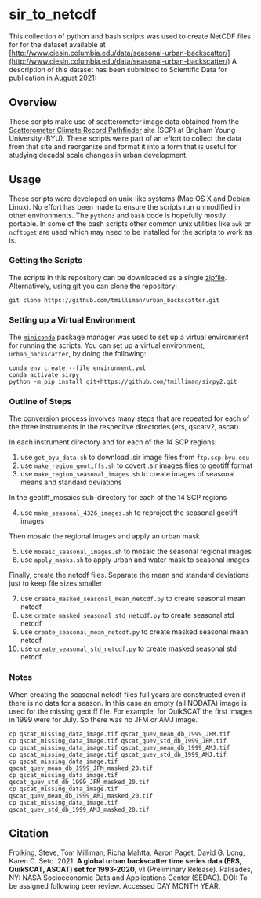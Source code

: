 # sir_to_netcdf

This collection of python and bash scripts was used to create NetCDF
files for for the dataset available at
[http://www.ciesin.columbia.edu/data/seasonal-urban-backscatter/](http://www.ciesin.columbia.edu/data/seasonal-urban-backscatter/)
A description of this dataset has been submitted to Scientific Data
for publication in August 2021:

## Overview

These scripts make use of scatterometer image data obtained from the
[Scatterometer Climate Record Pathfinder](https://www.scp.byu.edu/)
site (SCP) at Brigham Young University (BYU). These scripts were part
of an effort to collect the data from that site and reorganize and
format it into a form that is useful for studying decadal scale
changes in urban development.

## Usage

These scripts were developed on unix-like systems (Mac OS X and Debian
Linux).  No effort has been made to ensure the scripts run unmodified
in other environments.  The `python3` and `bash` code is hopefully
mostly portable.  In some of the bash scripts other common unix utilities
like `awk` or `ncftpget` are used which may need to be installed for
the scripts to work as is.

### Getting the Scripts

The scripts in this repository can be downloaded as a single
[zipfile](https://github.com/tmilliman/urban_backscatter/archive/refs/heads/main.zip).
Alternatively, using git you can clone the repository:

    git clone https://github.com/tmilliman/urban_backscatter.git

### Setting up a Virtual Environment

The [`miniconda`](https://docs.conda.io/en/latest/miniconda.html)
package manager was used to set up a virtual environment for running
the scripts.  You can set up a virtual environment, `urban_backscatter`,
by doing the following:

    conda env create --file environment.yml
    conda activate sirpy
    python -m pip install git+https://github.com/tmilliman/sirpy2.git

### Outline of Steps

The conversion process involves many steps that are repeated for
each of the three instruments in the respecitve directories (ers,
qscatv2, ascat).

In each instrument directory and for each of the 14 SCP regions:

1. use `get_byu_data.sh` to download .sir image files from `ftp.scp.byu.edu`
2. use `make_region_geotiffs.sh` to covert .sir images files to geotiff format
3. use `make_region_seasonal_images.sh` to create images of seasonal means and
   standard deviations

In the geotiff_mosaics sub-directory for each of the 14 SCP regions

4. use `make_seasonal_4326_images.sh` to reproject the seasonal geotiff images

Then mosaic the regional images and apply an urban mask

5. use `mosaic_seasonal_images.sh` to mosaic the seasonal regional images
6. use `apply_masks.sh` to apply urban and water mask to seasonal images

Finally, create the netcdf files.  Separate the mean and standard deviations
just to keep file sizes smaller

7. use `create_masked_seasonal_mean_netcdf.py` to create seasonal mean netcdf
8. use `create_masked_seasonal_std_netcdf.py` to create seasonal std netcdf
9. use `create_seasonal_mean_netcdf.py` to create masked seasonal mean netcdf
10. use `create_seasonal_std_netcdf.py` to create masked seasonal std netcdf

### Notes

When creating the seasonal netcdf files full years are
constructed even if there is no data for a season.  In this case an
empty (all NODATA) image is used for the missing geotiff file.  For
example, for QuikSCAT the first images in 1999 were for July.  So there
was no JFM or AMJ image.

    cp qscat_missing_data_image.tif qscat_quev_mean_db_1999_JFM.tif
    cp qscat_missing_data_image.tif qscat_quev_std_db_1999_JFM.tif
    cp qscat_missing_data_image.tif qscat_quev_mean_db_1999_AMJ.tif
    cp qscat_missing_data_image.tif qscat_quev_std_db_1999_AMJ.tif
    cp qscat_missing_data_image.tif qscat_quev_mean_db_1999_JFM_masked_20.tif
    cp qscat_missing_data_image.tif qscat_quev_std_db_1999_JFM_masked_20.tif
    cp qscat_missing_data_image.tif qscat_quev_mean_db_1999_AMJ_masked_20.tif
    cp qscat_missing_data_image.tif qscat_quev_std_db_1999_AMJ_masked_20.tif


## Citation

Frolking, Steve, Tom Milliman, Richa Mahtta, Aaron Paget, David G. Long,
Karen C. Seto. 2021. **A global urban backscatter time series data (ERS,
QuikSCAT, ASCAT) set for 1993-2020**,
v1 (Preliminary Release). Palisades, NY: NASA Socioeconomic Data and
Applications Center (SEDAC). DOI: To be assigned following peer review.
Accessed DAY MONTH YEAR.

